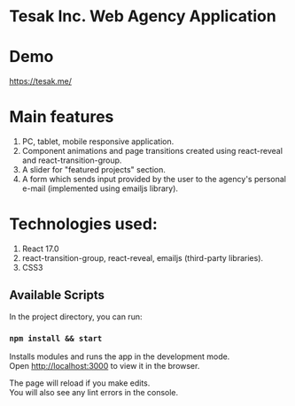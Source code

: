# Tesak Inc. Web Agency Application

# Demo

https://tesak.me/



# Main features

1. PC, tablet, mobile responsive application.
2. Component animations and page transitions created using react-reveal and react-transition-group.
3. A slider for "featured projects" section.
4. A form which sends input provided by the user to the agency's personal e-mail (implemented using emailjs library).

# Technologies used:

1. React 17.0
2. react-transition-group, react-reveal, emailjs (third-party libraries).
3. CSS3


## Available Scripts

In the project directory, you can run:

### `npm install && start`

Installs modules and runs the app in the development mode.\
Open [http://localhost:3000](http://localhost:3000) to view it in the browser.

The page will reload if you make edits.\
You will also see any lint errors in the console.
